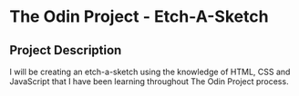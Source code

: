 # The Odin Project - Etch-A-Sketch

## Project Description
I will be creating an etch-a-sketch using the knowledge of HTML, CSS and JavaScript that I have been learning throughout The Odin Project process.